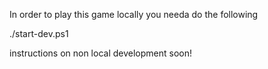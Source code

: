 In order to play this game locally you needa do the following

./start-dev.ps1

instructions on non local development soon!
